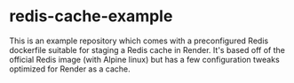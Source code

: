 redis-cache-example
===================

This is an example repository which comes with a preconfigured Redis dockerfile
suitable for staging a Redis cache in Render. It's based off of the official
Redis image (with Alpine linux) but has a few configuration tweaks optimized for
Render as a cache.
